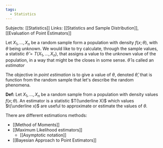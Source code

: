```yaml
---
tags:
  - Statistics
---
```

Subjects: [[Statistics]]
Links: [[Statistics and Sample Distribution]], [[Evaluation of Point Estimators]]

Let $X_1, \dots, X_n$ be a random sample form a population with density $f(x;\theta)$, with $\theta$ being unknown. We would like to try calculate, through the sample values, a statistic $\hat \theta = T(X_1, \dots, X_n)$, that assigns a value to the unknown value of the population, in a way that might be the closes in some sense. $\hat \theta$ is called an *estimator*

The objective in *point estimation* is to give a value of $\theta$, denoted $\hat \theta$, that is function from the random sample that let's describe the random phenomena. 

**Def:** Let $X_1, \dots, X_n$ be a random sample from a population with density values $f(x; \theta)$. An estimator is a statistic $T(\underline X)$ which values $t(\underline x)$ are useful to approximate or estimate the values of $\theta$. 

There are different estimations methods:
- [[Method of Moments]]
- [[Maximum Likelihood estimators]]
	- [[Asymptotic notation]]
- [[Bayesian Approach to Point Estimators]]